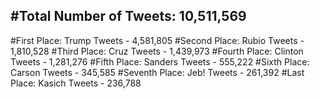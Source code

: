 #Total Number of Tweets: 10,511,569 
---
#First Place: Trump Tweets - 4,581,805
#Second Place: Rubio Tweets - 1,810,528
#Third Place: Cruz Tweets - 1,439,973
#Fourth Place: Clinton Tweets - 1,281,276
#Fifth Place: Sanders Tweets - 555,222
#Sixth Place: Carson Tweets - 345,585
#Seventh Place: Jeb! Tweets - 261,392
#Last Place: Kasich Tweets - 236,788
